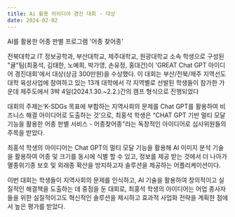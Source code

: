 ```yaml
---
title: Ai 활용 아이디어 경진 대회 - 대상
date: 2024-02-02
---
```


AI를 활용한 어종 판별 프로그램 '어종 찾어종'

<!--more-->

전북대학교 IT 정보공학과, 부산대학교, 제주대학교, 원광대학교 소속 학생으로 구성된 "귤"팀(최홍석, 김태한, 노예희, 박가영, 손유정, 홍대건)이 'GREAT Chat GPT 아이디어 경진대회'에서 대상(상금 300만원)을 수상했다. 이 대회는 부산/전북/제주 지역선도대학 육성사업에 참여하고 있는 13개 대학에서 각 지역별로 선발된 학생들이 참가한 가운데 제주도에서 3박 4일(2024.1.30.~2.2.)간의 캠프 형식으로 진행되었다

대회의 주제는‘K-SDGs 목표에 부합하는 지역사회의 문제를 Chat GPT를 활용하여 비즈니스 해결 아이디어로 도출하는 것’으로, 최홍석 학생은 “CHAT GPT 기반 멀티 모달 기능을 활용한 어종 판별 서비스 - 어종찾어종"라는 독창적인 아이디어로 심사위원들의 주목을 받았다.

최홍석 학생의 아이디어는 Chat GPT의 멀티 모달 기능을 활용해 AI 이미지 분석 기술을 활용하여 어종 및 크기를 동시에 식별 할 수 있고, 정보를 제공 받는 것에서 더 나아가 멸종위기종 보호 및 외래종 확산을 방지하고자 솔루션을 제공하는 어플리케이션이다. 

이번 대회는 학생들이 지역사회의 문제를 인식하고, AI 기술을 활용하여 창의적이고 실질적인 해결책을 도출하는 데 중점을 둔 대회로, 최홍석 학생의 아이디어는 어업 종사자들을 위한 실질적이고도 혁신적인 솔루션을 제시하고 효과적 사업화 전략을 계획한 점에서 높은 평가를 받았다.

